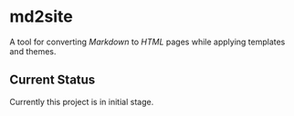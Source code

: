 # md2site

A tool for converting *Markdown* to *HTML* pages while applying templates and themes.


## Current Status

Currently this project is in initial stage.
